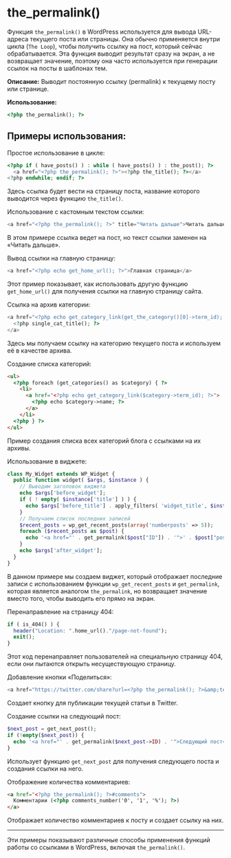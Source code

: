 # the_permalink()
Функция `the_permalink()` в WordPress используется для вывода URL-адреса текущего поста или страницы. Она обычно применяется внутри цикла (`The Loop`), чтобы получить ссылку на пост, который сейчас обрабатывается. Эта функция выводит результат сразу на экран, а не возвращает значение, поэтому она часто используется при генерации ссылок на посты в шаблонах тем.

**Описание:** Выводит постоянную ссылку (permalink) к текущему посту или странице.

**Использование:**
```php
<?php the_permalink(); ?>
```

## Примеры использования:

Простое использование в цикле:
```php
<?php if ( have_posts() ) : while ( have_posts() ) : the_post(); ?>
  <a href="<?php the_permalink(); ?>"><?php the_title(); ?></a>
<?php endwhile; endif; ?>
```
Здесь ссылка будет вести на страницу поста, название которого выводится через функцию `the_title()`.

Использование с кастомным текстом ссылки:
```php
<a href="<?php the_permalink(); ?>" title="Читать дальше">Читать дальше</a>
```
В этом примере ссылка ведет на пост, но текст ссылки заменен на «Читать дальше».

Вывод ссылки на главную страницу:
```php
<a href="<?php echo get_home_url(); ?>">Главная страница</a>
```
Этот пример показывает, как использовать другую функцию `get_home_url()` для получения ссылки на главную страницу сайта.

Ссылка на архив категории:
```php
<a href="<?php echo get_category_link(get_the_category()[0]->term_id); ?>">
  <?php single_cat_title(); ?>
</a>
```
Здесь мы получаем ссылку на категорию текущего поста и используем её в качестве архива.

Создание списка категорий:
```html
<ul>
  <?php foreach (get_categories() as $category) { ?>
    <li>
      <a href="<?php echo get_category_link($category->term_id); ?>">
        <?php echo $category->name; ?>
      </a>
    </li>
  <?php } ?>
</ul>
```
Пример создания списка всех категорий блога с ссылками на их архивы.

Использование в виджете:
```php
class My_Widget extends WP_Widget {
  public function widget( $args, $instance ) {
    // Выводим заголовок виджета
    echo $args['before_widget'];
    if ( ! empty( $instance['title'] ) ) {
      echo $args['before_title'] . apply_filters( 'widget_title', $instance['title'] ). $args['after_title'];
    }
    // Получаем список последних записей
    $recent_posts = wp_get_recent_posts(array('numberposts' => 5));
    foreach ($recent_posts as $post) {
      echo '<a href="' . get_permalink($post["ID"]) . '">' . $post["post_title"] . '</a>';
    }
    echo $args['after_widget'];
  }
}
```
В данном примере мы создаем виджет, который отображает последние записи с использованием функции `wp_get_recent_posts` и `get_permalink`, которая является аналогом `the_permalink`, но возвращает значение вместо того, чтобы выводить его прямо на экран.

Перенаправление на страницу 404:
```php
if ( is_404() ) {
  header("Location: ".home_url()."/page-not-found");
  exit();
}
```
Этот код перенаправляет пользователей на специальную страницу 404, если они пытаются открыть несуществующую страницу.

Добавление кнопки «Поделиться»:
```php
<a href="https://twitter.com/share?url=<?php the_permalink(); ?>&amp;text=<?php the_title(); ?>" target="_blank" rel="noopener noreferrer">Поделиться в Twitter</a>
```
Создает кнопку для публикации текущей статьи в Twitter.

Создание ссылки на следующий пост:
```php
$next_post = get_next_post();
if (!empty($next_post)) {
  echo '<a href="' . get_permalink($next_post->ID) . '">Следующий пост</a>';
}
```
Использует функцию `get_next_post` для получения следующего поста и создания ссылки на него.

Отображение количества комментариев:
```html
<a href="<?php the_permalink(); ?>#comments">
  Комментарии (<?php comments_number('0', '1', '%'); ?>)
</a>
```
Отображает количество комментариев к посту и создает ссылку на них.

---

Эти примеры показывают различные способы применения функций работы со ссылками в WordPress, включая `the_permalink()`.
